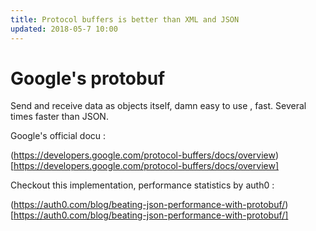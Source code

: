 ```yaml
---
title: Protocol buffers is better than XML and JSON
updated: 2018-05-7 10:00
---
```


# Google's protobuf

Send and receive data as objects itself, damn easy to use , fast. Several times faster than JSON.

Google's official docu :

(https://developers.google.com/protocol-buffers/docs/overview)[https://developers.google.com/protocol-buffers/docs/overview]

Checkout this implementation, performance statistics by auth0  : 

(https://auth0.com/blog/beating-json-performance-with-protobuf/)[https://auth0.com/blog/beating-json-performance-with-protobuf/]
